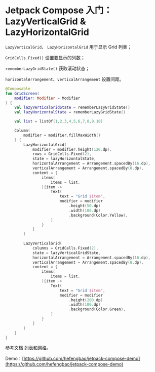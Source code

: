 # Jetpack Compose 入门：LazyVerticalGrid & LazyHorizontalGrid

`LazyVerticalGrid`、 `LazyHorizontalGrid` 用于显示 Grid 列表；

`GridCells.Fixed()` 设置要显示的列数；

`rememberLazyGridState()` 获取滚动状态；

`horizontalArrangement`、`verticalArrangement` 设置间距。

```kotlin
@Composable
fun GridScreen(
    modifier: Modifier = Modifier
) {
    val lazyVerticalGridState = rememberLazyGridState()
    val lazyHorizontalState = rememberLazyGridState()

    val list = listOf(1,2,3,4,5,6,7,8,9,10)

    Column(
        modifier = modifier.fillMaxWidth()
    ) {
        LazyHorizontalGrid(
            modifier = modifier.height(120.dp),
            rows = GridCells.Fixed(2),
            state = lazyHorizontalState,
            horizontalArrangement = Arrangement.spacedBy(16.dp),
            verticalArrangement = Arrangement.spacedBy(8.dp),
            content = {
                items(
                    items = list,
                ){item ->  
                    Text(
                        text = "Grid $item",
                        modifier = modifier
                            .height(50.dp)
                            .width(100.dp)
                            .background(Color.Yellow),
                    )
                }
            }
        )
        
        LazyVerticalGrid(
            columns = GridCells.Fixed(2),
            state = lazyVerticalGridState,
            horizontalArrangement = Arrangement.spacedBy(16.dp),
            verticalArrangement = Arrangement.spacedBy(8.dp),
            content = {
                items(
                    items = list,
                ){item ->
                    Text(
                        text = "Grid $item",
                        modifier = modifier
                            .height(200.dp)
                            .width(100.dp)
                            .background(Color.Green),
                    )
                }
            }
        )
    }
}
```

参考文档 [列表和网格](https://developer.android.google.cn/jetpack/compose/lists?hl=zh-cn)。

Demo：[https://github.com/hefengbao/jetpack-compose-demo](https://github.com/hefengbao/jetpack-compose-demo)
